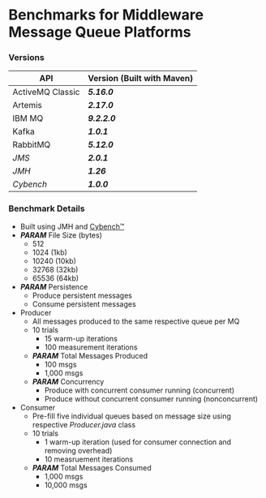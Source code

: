 # Benchmarks for Middleware Message Queue Platforms

### Versions
API | Version (Built with Maven)
-- | -- 
ActiveMQ Classic | ***5.16.0***
Artemis | ***2.17.0***
IBM MQ | ***9.2.2.0***
Kafka | ***1.0.1***
RabbitMQ | ***5.12.0***
*JMS* | ***2.0.1***
*JMH* | ***1.26***
*Cybench* | ***1.0.0***


### Benchmark Details
- Built using JMH and [Cybench™](https://cybench.io/)
- ***PARAM***  File Size (bytes)
  - 512
  - 1024 (1kb)
  - 10240 (10kb)
  - 32768 (32kb)
  - 65536 (64kb)
- ***PARAM***  Persistence
  - Produce persistent messages
  - Consume persistent messages
- Producer
  - All messages produced to the same respective queue per MQ
  - 10 trials
    - 15 warm-up iterations
    - 100 measurement iterations
  - ***PARAM***  Total Messages Produced
    - 100 msgs
    - 1,000 msgs
  - ***PARAM***  Concurrency
    - Produce with concurrent consumer running (concurrent)
    - Produce without concurrent consumer running (nonconcurrent)
- Consumer
  - Pre-fill five individual queues based on message size using respective *Producer.java* class
  - 10 trials
    - 1 warm-up iteration (used for consumer connection and removing overhead)
    - 10 measruement iterations
  - ***PARAM***  Total Messages Consumed
    - 1,000 msgs
    - 10,000 msgs
    
